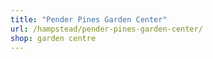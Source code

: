 ```yaml
---
title: "Pender Pines Garden Center"
url: /hampstead/pender-pines-garden-center/
shop: garden centre
---
```

